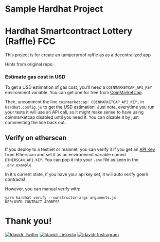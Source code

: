 # Sample Hardhat Project

# Hardhat Smartcontract Lottery (Raffle) FCC

This project is for create an tamperproof raffle as as a decentralized app

Hints from original repo:

### Estimate gas cost in USD

To get a USD estimation of gas cost, you'll need a `COINMARKETCAP_API_KEY` environment variable. You can get one for free from [CoinMarketCap](https://pro.coinmarketcap.com/signup).

Then, uncomment the line `coinmarketcap: COINMARKETCAP_API_KEY,` in `hardhat.config.js` to get the USD estimation. Just note, everytime you run your tests it will use an API call, so it might make sense to have using coinmarketcap disabled until you need it. You can disable it by just commenting the line back out.

## Verify on etherscan

If you deploy to a testnet or mainnet, you can verify it if you get an [API Key](https://etherscan.io/myapikey) from Etherscan and set it as an environemnt variable named `ETHERSCAN_API_KEY`. You can pop it into your `.env` file as seen in the `.env.example`.

In it's current state, if you have your api key set, it will auto verify goerli contracts!

However, you can manual verify with:

```
yarn hardhat verify --constructor-args arguments.js DEPLOYED_CONTRACT_ADDRESS
```

# Thank you!

[![ldavidr Twitter](https://img.shields.io/badge/Twitter-1DA1F2?style=for-the-badge&logo=twitter&logoColor=white)](https://twitter.com/212ldavidr)
[![ldavidr Linkedin](https://img.shields.io/badge/LinkedIn-0077B5?style=for-the-badge&logo=linkedin&logoColor=white)](https://www.linkedin.com/in/ldavidr333/)
[![ldavidr Instragram ](https://img.shields.io/badge/Medium-000000?style=for-the-badge&logo=medium&logoColor=white)](https://instragram.com/212ldavidr/)
